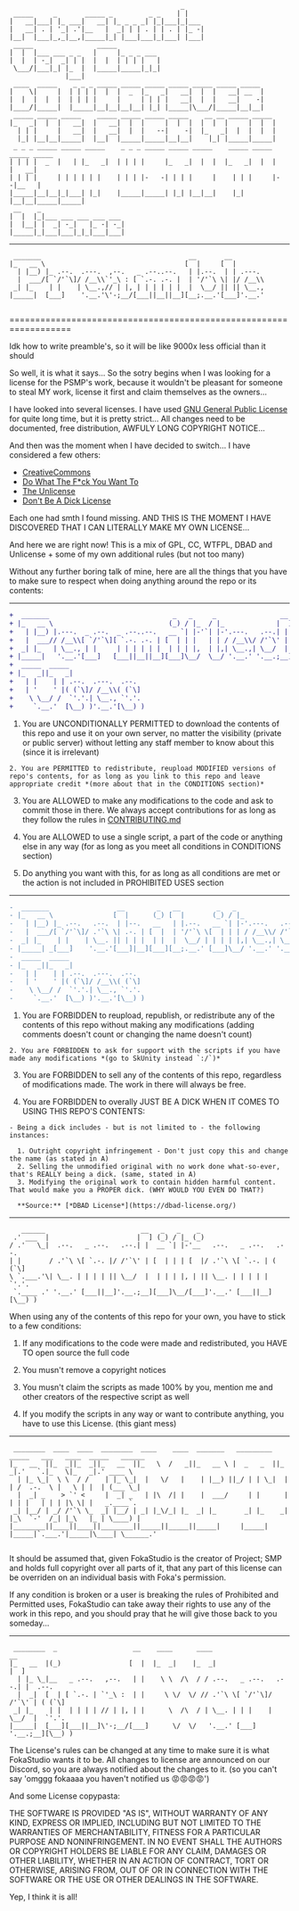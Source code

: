 
```
                                           _                                   
 _____     _       _____ _         _ _    | |                                  
|   __|___| |_ ___|   __| |_ _ _ _| |_|___|_|___                               
|   __| . | '_| .'|__   |  _| | | . | | . | |_ -|                              
|__|  |___|_,_|__,|_____|_| |___|___|_|___| |___|                                                              
 _____                _____                                                    
|  |  |___ ___ _ _   |     |_ _ _ ___                                          
|  |  | -_|  _| | |  |  |  | | | |   |                                         
 \___/|___|_| |_  |  |_____|_____|_|_|                                         
              |___|                                                                            
 ____  _____    _ _ _ _____ _____ _____ _____ _____ _____ _____                
|    \|     |  | | | |  |  |  _  |_   _|   __|  |  |   __| __  |               
|  |  |  |  |  | | | |     |     | | | |   __|  |  |   __|    -|               
|____/|_____|  |_____|__|__|__|__| |_| |_____|\___/|_____|__|__|                                               
 _____ _____ _____    _____ _____ _____ _____    __ __ _____ _____             
|_   _|  |  |   __|  |   __|  |  |     |  |  |  |  |  |     |  |  |            
  | | |     |   __|  |   __|  |  |   --|    -|  |_   _|  |  |  |  |            
  |_| |__|__|_____|  |__|  |_____|_____|__|__|    |_| |_____|_____|                                            
 _ _ _ _____ _____ _____    _ _ _ _____ _____ _____    _____ _____ _____ _____ 
| | | |  _  |   | |_   _|  | | | |     |_   _|  |  |  |_   _|  |  |     |   __|
| | | |     | | | | | |    | | | |-   -| | | |     |    | | |     |-   -|__   |
|_____|__|__|_|___| |_|    |_____|_____| |_| |__|__|    |_| |__|__|_____|_____|                                
 __    _        
|  |  |_|___ ___ ___ ___ ___                                                   
|  |__| |  _| -_|   |_ -| -_|                                                  
|_____|_|___|___|_|_|___|___|                                                                  
```



<hr>

```
 _______                                     __       __         
|_   __ \                                   [  |     [  |        
  | |__) |_ .--.  .---.  ,--.   _ .--..--.   | |.--.  | | .---.  
  |  ___/[ `/'`\]/ /__\\`'_\ : [ `.-. .-. |  | '/'`\ \| |/ /__\\ 
 _| |_    | |    | \__.,// | |, | | | | | |  |  \__/ || || \__., 
|_____|  [___]    '.__.'\'-;__/[___||__||__][__;.__.'[___]'.__.' 
                                                              
```
==================================================================

Idk how to write preamble's, so it will be like 9000x less official than it should

So well, it is what it says...
So the sotry begins when I was looking for a license for the PSMP's work, because
it wouldn't be pleasant for someone to steal MY work, license it first and claim themselves as the owners...

I have looked into several licenses. I have used [GNU General Public License](https://choosealicense.com/licenses/agpl-3.0/) for quite long time,
but it is pretty strict... All changes need to be documented, free distribution, AWFULY LONG COPYRIGHT NOTICE...

And then was the moment when I have decided to switch...
I have considered a few others:

- [CreativeCommons](https://choosealicense.com/licenses/cc-by-sa-4.0/)
- [Do What The F*ck You Want To](https://choosealicense.com/licenses/wtfpl/)
- [The Unlicense](https://choosealicense.com/licenses/unlicense/)
- [Don't Be A Dick License](http://dbad-license.org/)

Each one had smth I found missing.
AND THIS IS THE MOMENT I HAVE DISCOVERED THAT I CAN
LITERALLY MAKE MY OWN LICENSE...

And here we are right now!
This is a mix of GPL, CC, WTFPL, DBAD and Unlicense +
some of my own additional rules (but not too many)

Without any further boring talk of mine, here are all the
things that you have to make sure to respect when
doing anything around the repo or its contents:




<hr>

```diff
+  _______                               _   _     _                __  
+ |_   __ \                             (_) / |_  / |_             |  ] 
+   | |__) |.---.  _ .--.  _ .--..--.   __ `| |-'`| |-'.---.   .--.| |  
+   |  ___// /__\\[ `/'`\][ `.-. .-. | [  | | |   | | / /__\\/ /'`\' |  
+  _| |_   | \__., | |     | | | | | |  | | | |,  | |,| \__.,| \__/  |  
+ |_____|   '.__.'[___]   [___||__||__][___]\__/  \__/ '.__.' '.__.;__] 
+  _____  _____                                                         
+ |_   _||_   _|                                                        
+   | |    | | .--.  .---.  .--.                                        
+   | '    ' |( (`\]/ /__\\( (`\]                                       
+    \ \__/ /  `'.'.| \__., `'.'.                                       
+     `.__.'  [\__) )'.__.'[\__) )                                      
```



  1. You are UNCONDITIONALLY PERMITTED to download the contents of this repo and use it on your own server, no matter the visibility (private or public server) without letting any staff member to know about this (since it is irrelevant)
  
	2. You are PERMITTED to redistribute, reupload MODIFIED versions of repo's contents, for as long as you link to this repo and leave appropriate credit *(more about that in the CONDITIONS section)*

  3. You are ALLOWED to make any modifications to the code and ask to commit those in there. We always accept contributions for as long as they follow the rules in [CONTRIBUTING.md](CONTRIBUTING.md)

  4. You are ALLOWED to use a single script, a part of the code or anything else in any way (for as long as you meet all conditions in CONDITIONS section)

  5. Do anything you want with this, for as long as all conditions are met or the action is not included in PROHIBITED USES section


<hr>

```diff
-  _______                 __        _   __         _   _                __  
- |_   __ \               [  |      (_) [  |       (_) / |_             |  ] 
-   | |__) |_ .--.   .--.  | |--.   __   | |.--.   __ `| |-'.---.   .--.| |  
-   |  ___/[ `/'`\]/ .'`\ \| .-. | [  |  | '/'`\ \[  | | | / /__\\/ /'`\' |  
-  _| |_    | |    | \__. || | | |  | |  |  \__/ | | | | |,| \__.,| \__/  |  
- |_____| _[___]    '.__.'[___]|__][___][__;.__.' [___]\__/ '.__.' '.__.;__] 
-  _____  _____
- |_   _||_   _|                                                             
-   | |    | | .--.  .---.  .--.                                             
-   | '    ' |( (`\]/ /__\\( (`\]                                            
-    \ \__/ /  `'.'.| \__., `'.'.                                            
-     `.__.'  [\__) )'.__.'[\__) )                                       
```



  1. You are FORBIDDEN to reupload, republish, or redistribute any of the contents of this repo without making any modifications (adding comments doesn't count or changing the name doesn't count)

	2. You are FORBIDDEN to ask for support with the scripts if you have made any modifications *(go to SkUnity instead `:/`)*

  3. You are FORBIDDEN to sell any of the contents of this repo, regardless of modifications made. The work in there will always be free.

  4. You are FORBIDDEN to overally JUST BE A DICK WHEN IT COMES TO USING THIS REPO'S CONTENTS:
        
    - Being a dick includes - but is not limited to - the following instances:

      1. Outright copyright infringement - Don't just copy this and change the name (as stated in A)
      2. Selling the unmodified original with no work done what-so-ever, that's REALLY being a dick. (same, stated in A)
      3. Modifying the original work to contain hidden harmful content. That would make you a PROPER dick. (WHY WOULD YOU EVEN DO THAT?)

      **Source:** [*DBAD License*](https://dbad-license.org/)
      


<hr>

```
   ______                        __   _   _    _                          
 .' ___  |                      |  ] (_) / |_ (_)                         
/ .'   \_|  .--.   _ .--.   .--.| |  __ `| |-'__   .--.   _ .--.   .--.   
| |       / .'`\ \[ `.-. |/ /'`\' | [  | | | [  |/ .'`\ \[ `.-. | ( (`\]  
\ `.___.'\| \__. | | | | || \__/  |  | | | |, | || \__. | | | | |  `'.'.  
 `.____ .' '.__.' [___||__]'.__.;__][___]\__/[___]'.__.' [___||__][\__) ) 
```



When using any of the contents of this repo for your own, you have to stick to a few conditions:

  1. If any modifications to the code were made and redistributed, you HAVE TO open source the full code

  2. You musn't remove a copyright notices

  3. You musn't claim the scripts as made 100% by you, mention me and other creators of the respective script as well

  4. If you modify the scripts in any way or want to contribute anything, you have to use this License. (this giant mess)




<hr>

```
 ________  ____  ____  ________  ____    ____  _______   _________  _____   ___   ____  _____   ______   
|_   __  ||_  _||_  _||_   __  ||_   \  /   _||_   __ \ |  _   _  ||_   _|.'   `.|_   \|_   _|.' ____ \  
  | |_ \_|  \ \  / /    | |_ \_|  |   \/   |    | |__) ||_/ | | \_|  | | /  .-.  \ |   \ | |  | (___ \_| 
  |  _| _    > `' <     |  _| _   | |\  /| |    |  ___/     | |      | | | |   | | | |\ \| |   _.____`.  
 _| |__/ | _/ /'`\ \_  _| |__/ | _| |_\/_| |_  _| |_       _| |_    _| |_\  `-'  /_| |_\   |_ | \____) | 
|________||____||____||________||_____||_____||_____|     |_____|  |_____|`.___.'|_____|\____| \______.' 
                                                                                                      
```
	
It should be assumed that, given FokaStudio is the creator of Project; SMP and holds full copyright over all parts of it, that any part of this license can be overriden on an individual basis with Foka's permission.

If any condition is broken or a user is breaking the rules of Prohibited and Permitted uses, FokaStudio can take away their rights to use any of the work in this repo, and you should pray that he will give those back to you someday...



<hr>

```
 ________  _                   __    ____      ____                     __         
|_   __  |(_)                 [  |  |_  _|    |_  _|                   |  ]        
  | |_ \_|__   _ .--.   ,--.   | |    \ \  /\  / / .--.   _ .--.   .--.| |  .--.   
  |  _|  [  | [ `.-. | `'_\ :  | |     \ \/  \/ // .'`\ \[ `/'`\]/ /'`\' | ( (`\]  
 _| |_    | |  | | | | // | |, | |      \  /\  / | \__. | | |    | \__/  |  `'.'.  
|_____|  [___][___||__]\'-;__/[___]      \/  \/   '.__.' [___]    '.__.;__][\__) ) 
```                                                                                   



The License's rules can be changed at any time to make sure it is what FokaStudio wants it to be. All changes to license are announced on our Discord, so you are always notified about the changes to it. (so you can't say 'omggg fokaaaa you haven't notified us 😡😡😡😡')

And some License copypasta:

THE SOFTWARE IS PROVIDED "AS IS", WITHOUT WARRANTY OF ANY KIND, EXPRESS OR
IMPLIED, INCLUDING BUT NOT LIMITED TO THE WARRANTIES OF MERCHANTABILITY,
FITNESS FOR A PARTICULAR PURPOSE AND NONINFRINGEMENT. IN NO EVENT SHALL THE
AUTHORS OR COPYRIGHT HOLDERS BE LIABLE FOR ANY CLAIM, DAMAGES OR OTHER
LIABILITY, WHETHER IN AN ACTION OF CONTRACT, TORT OR OTHERWISE, ARISING FROM,
OUT OF OR IN CONNECTION WITH THE SOFTWARE OR THE USE OR OTHER DEALINGS IN THE
SOFTWARE.

Yep, I think it is all!